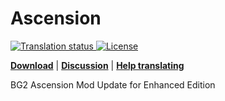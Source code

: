 # Ascension
<a href="https://tra.bgforge.net/engage/baldurs-gate/pl/?utm_source=widget">
<img src="https://tra.bgforge.net/widgets/baldurs-gate/pl/ascension/svg-badge.svg" alt="Translation status" />
</a>
<a href="https://creativecommons.org/licenses/by-nc-sa/4.0/">
<img src="https://img.shields.io/badge/license-CC%20BY--NC--SA%204.0-blue.svg" alt="License" />
</a>

[__Download__](https://github.com/BiGWorldProject/Ascension/releases/latest)
 | [__Discussion__](https://forums.beamdog.com/discussion/comment/916526)
 | [__Help translating__](https://tra.bgforge.net/projects/baldurs-gate/ascension/)

BG2 Ascension Mod Update for Enhanced Edition
